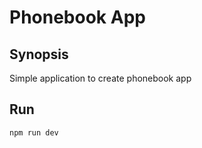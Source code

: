 Phonebook App
=================================================

## Synopsis

Simple application to create phonebook app

## Run
    npm run dev
